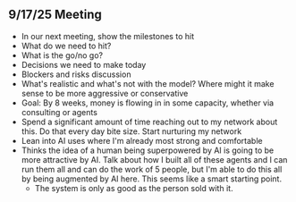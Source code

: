 ## 9/17/25 Meeting

- In our next meeting, show the milestones to hit	
- What do we need to hit?	
- What is the go/no go?	
- Decisions we need to make today	
- Blockers and risks discussion	
- What's realistic and what's not with the model? Where might it make sense to be more aggressive or conservative	
- Goal: By 8 weeks, money is flowing in in some capacity, whether via consulting or agents	
- Spend a significant amount of time reaching out to my network about this. Do that every day bite size. Start nurturing my network	
- Lean into AI uses where I'm already most strong and comfortable	
- Thinks the idea of a human being superpowered by AI is going to be more attractive by AI. Talk about how I built all of these agents and I can run them all and can do the work of 5 people, but I'm able to do this all by being augmented by AI here. This seems like a smart starting point.	
	- The system is only as good as the person sold with it.